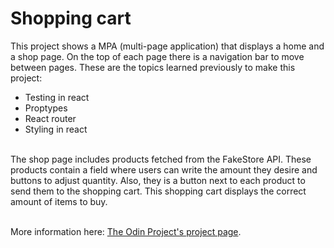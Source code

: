 # Shopping cart

This project shows a MPA (multi-page application) that displays a home and a shop page. On the top of each page there is a navigation bar to move between pages. These are the topics learned previously to make this project:

- Testing in react
- Proptypes
- React router
- Styling in react

<br>The shop page includes products fetched from the FakeStore API. These products contain a field where users can write the amount they desire and buttons to adjust quantity. Also, they is a button next to each product to send them to the shopping cart. This shopping cart displays the correct amount of items to buy.

<br> More information here: [The Odin Project's project page](https://www.theodinproject.com/lessons/react-new-shopping-cart).
